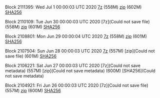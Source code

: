 Block 2111395: Wed Jul  1 00:00:03 UTC 2020 [7z](https://transfer.sh/ZTW61/bootstrap.dat.20200701.7z) (558M) [zip](https://transfer.sh/47RGh/bootstrap.dat.20200701.zip) (602M) [SHA256](https://transfer.sh/YErvc/sha256.txt)

Block 2110109: Tue Jun 30 00:00:03 UTC 2020 [7z](Could not save file) (558M) [zip]() (601M) [SHA256](https://transfer.sh/Rd8TR/sha256.txt)

Block 2108801: Mon Jun 29 00:00:04 UTC 2020 [7z](https://transfer.sh/lKkYS/bootstrap.dat.20200629.7z) (558M) [zip](https://transfer.sh/jF4AK/bootstrap.dat.20200629.zip) (601M) [SHA256](https://transfer.sh/5zch1/sha256.txt)

Block 2107504: Sun Jun 28 00:00:03 UTC 2020 [7z]() (557M) [zip](Could not save file) (601M) [SHA256](https://transfer.sh/MpyS7/sha256.txt)

Block 2106221: Sat Jun 27 00:00:03 UTC 2020 [7z](Could not save metadata) (557M) [zip](Could not save metadata) (600M) [SHA256](Could not save metadata)

Block 2104921: Fri Jun 26 00:00:03 UTC 2020 [7z](Could not save file) (557M) [zip]() (600M) [SHA256]()
